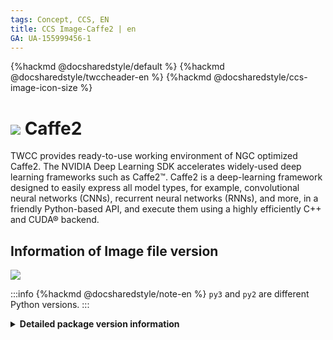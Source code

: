 ```yaml
---
tags: Concept, CCS, EN
title: CCS Image-Caffe2 | en
GA: UA-155999456-1
---
```


{%hackmd @docsharedstyle/default %}
{%hackmd @docsharedstyle/twccheader-en %}
{%hackmd @docsharedstyle/ccs-image-icon-size %}

# <img class="ccsimgicon" src="https://cos.twcc.ai/SYS-MANUAL/uploads/upload_6b3382d3255e279896320ff106a1565d.png">  Caffe2


TWCC provides ready-to-use working environment of NGC optimized Caffe2. The NVIDIA Deep Learning SDK accelerates widely-used deep learning frameworks such as Caffe2™. Caffe2 is a deep-learning framework designed to easily express all model types, for example, convolutional neural networks (CNNs), recurrent neural networks (RNNs), and more, in a friendly Python-based API, and execute them using a highly efficiently C++ and CUDA® backend.

## <i class="fa fa-sticky-note" aria-hidden="true"></i> <span class="ccsimglist">Information of Image file version
</span> 

![](https://cos.twcc.ai/SYS-MANUAL/uploads/upload_988af03ed1d907afb2c3fe0e844f307d.png)


:::info
{%hackmd @docsharedstyle/note-en %}
`py3` and `py2` are different Python versions.
:::


<details class="docspoiler">

<summary><b>Detailed package version information</b></summary>


- [caffe2-18.08-py3-v1](https://docs.nvidia.com/deeplearning/frameworks/caffe2-release-notes/rel_18.08.html#rel_18.08)
- [caffe2-18.08-py2-v1](https://docs.nvidia.com/deeplearning/frameworks/caffe2-release-notes/rel_18.08.html#rel_18.08)

</details>
